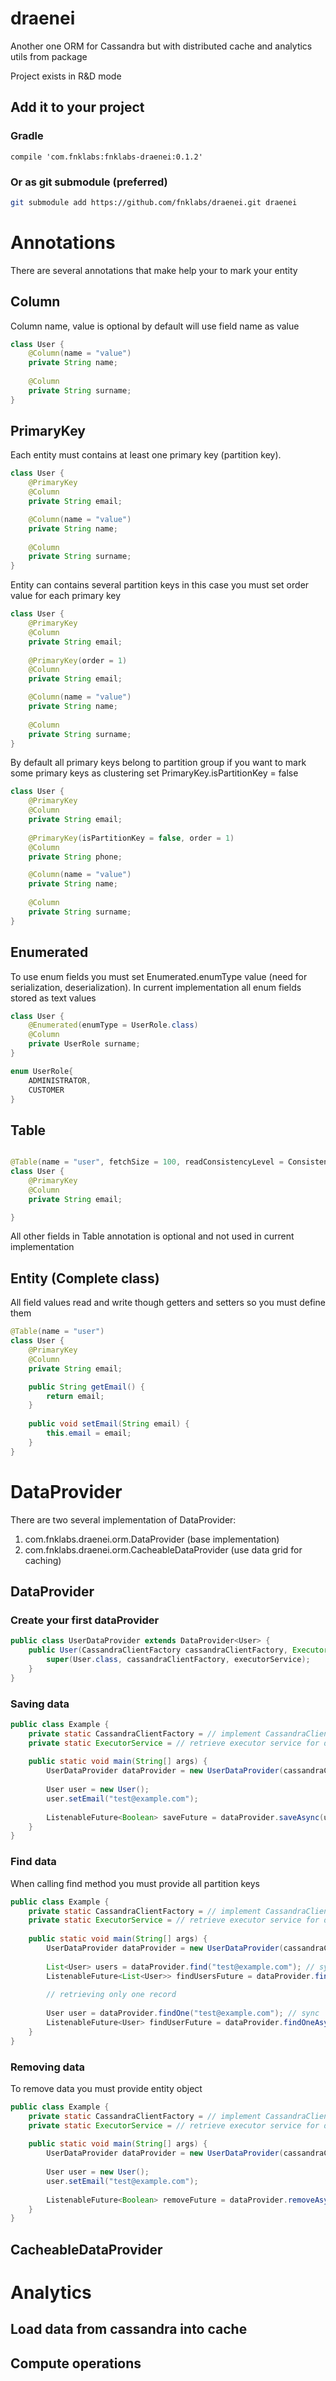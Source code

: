 # draenei
Another one ORM for Cassandra but with distributed cache and analytics utils from package

Project exists in R&D mode

## Add it to your project 

### Gradle 

```
compile 'com.fnklabs:fnklabs-draenei:0.1.2'
```

### Or as git submodule (preferred)

```bash
git submodule add https://github.com/fnklabs/draenei.git draenei
```

# Annotations
There are several annotations that make help your to mark your entity 

## Column

Column name, value is optional by default will use field name as value

```java
class User {
    @Column(name = "value")
    private String name;
    
    @Column
    private String surname;
}
```

## PrimaryKey

Each entity must contains at least one primary key (partition key).

```java
class User {
    @PrimaryKey
    @Column
    private String email;

    @Column(name = "value")
    private String name;
    
    @Column
    private String surname;
}
```

Entity can contains several partition keys in this case you must set order value for each primary key
 
```java
class User {
    @PrimaryKey
    @Column
    private String email;
    
    @PrimaryKey(order = 1)
    @Column
    private String email;

    @Column(name = "value")
    private String name;
    
    @Column
    private String surname;
}
```

By default all primary keys belong to partition group if you want to mark some primary keys as clustering set PrimaryKey.isPartitionKey = false

```java
class User {
    @PrimaryKey
    @Column
    private String email;
    
    @PrimaryKey(isPartitionKey = false, order = 1)
    @Column
    private String phone;

    @Column(name = "value")
    private String name;
    
    @Column
    private String surname;
}
```

## Enumerated

To use enum fields you must set Enumerated.enumType value (need for serialization, deserialization). In current implementation all enum fields stored as text values

```java
class User {
    @Enumerated(enumType = UserRole.class)
    @Column
    private UserRole surname;
}

enum UserRole{
    ADMINISTRATOR,
    CUSTOMER
}
```

## Table

```java

@Table(name = "user", fetchSize = 100, readConsistencyLevel = ConsistencyLevel.QUORUM, writeConsistencyLevel = ConsistencyLevel.QUORUM)
class User {
    @PrimaryKey
    @Column
    private String email;

}
``` 
All other fields in Table annotation is optional and not used in current implementation

## Entity (Complete class)
All field values read and write though getters and setters so you must define them

```java
@Table(name = "user")
class User {
    @PrimaryKey
    @Column
    private String email;

    public String getEmail() {
        return email;
    }
    
    public void setEmail(String email) {
        this.email = email;
    }
}

``` 


# DataProvider

There are two several implementation of DataProvider:

1. com.fnklabs.draenei.orm.DataProvider (base implementation)
2. com.fnklabs.draenei.orm.CacheableDataProvider (use data grid for caching)

## DataProvider

### Create your first dataProvider

```java
public class UserDataProvider extends DataProvider<User> {
    public User(CassandraClientFactory cassandraClientFactory, ExecutorService executorService) {
        super(User.class, cassandraClientFactory, executorService);
    }
}
```

### Saving data

```java
public class Example {
    private static CassandraClientFactory = // implement CassandraClientFactory;
    private static ExecutorService = // retrieve executor service for data provider;
    
    public static void main(String[] args) {
        UserDataProvider dataProvider = new UserDataProvider(cassandraClientFactory, executorService);
        
        User user = new User();
        user.setEmail("test@example.com");
        
        ListenableFuture<Boolean> saveFuture = dataProvider.saveAsync(user);
    }
}
```

### Find data

When calling find method you must provide all partition keys

```java
public class Example {
    private static CassandraClientFactory = // implement CassandraClientFactory;
    private static ExecutorService = // retrieve executor service for data provider;
    
    public static void main(String[] args) {
        UserDataProvider dataProvider = new UserDataProvider(cassandraClientFactory, executorService);
        
        List<User> users = dataProvider.find("test@example.com"); // sync
        ListenableFuture<List<User>> findUsersFuture = dataProvider.findAsync("test@example.com"); // async
        
        // retrieving only one record
        
        User user = dataProvider.findOne("test@example.com"); // sync
        ListenableFuture<User> findUserFuture = dataProvider.findOneAsync("test@example.com"); // async
    }
}
```

### Removing data

To remove data you must provide entity object

```java
public class Example {
    private static CassandraClientFactory = // implement CassandraClientFactory;
    private static ExecutorService = // retrieve executor service for data provider;
    
    public static void main(String[] args) {
        UserDataProvider dataProvider = new UserDataProvider(cassandraClientFactory, executorService);
        
        User user = new User();
        user.setEmail("test@example.com");
        
        ListenableFuture<Boolean> removeFuture = dataProvider.removeAsync(user);
    }
}
```


## CacheableDataProvider
# Analytics
## Load data from cassandra into cache
## Compute operations